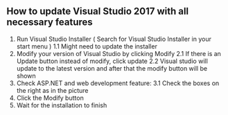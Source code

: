 ## How to update Visual Studio 2017 with all necessary features
1. Run Visual Studio Installer ( Search for Visual Studio Installer in your start menu )
	1.1 Might need to update the installer
2. Modify your version of Visual Studio by clicking Modify 
	2.1 If there is an Update button instead of modify, click update
	2.2 Visual studio will update to the latest version and after that the modify button will be shown
3. Check ASP.NET and web development feature:
	3.1 Check the boxes on the right as in the picture
4. Click the Modify button
5. Wait for the installation to finish
